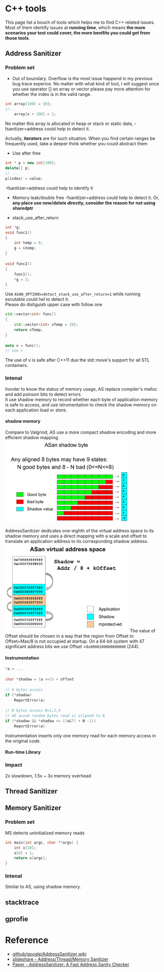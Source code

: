 
# C++ tools

This page list a bouch of tools which helps me to find C++ related issues.  Most of them identify issues at **running time**, which means **the more scenarios your test could cover, the more benifits you could get from those tools**.

## Address Sanitizer
### Problem set
- Out of boundary.  Overflow is *the* most issue happend in my previous bug trace experice.  No matter with what kind of tool, I will suggest once you use operator [] on array or vector please pay more attention for whether the index is in the valid range.  <br/>
```C++
int array[100] = {0};
//...
    array[x + 100] = 1;
```
No matter this array is allocated in heap or stack or static data, -fsanitizer=address could help to detect it.

Actually, **iterators** are for such situation.  When you find certain ranges be frequently used, take a deeper think whether you could abstract them


- Use after free
```C++
int * p = new int[100];
delete[] p;
// ...
p[index] = value;
```
-fsanitizer=address could help to identify it


- Memory leak/double free
-fsanitizer=address could help to detect it.  Or, **any place use new/delete directly, consider the reason for not using sharedptr**

- stack_use_after_return

```C++
int *g;
void func1()
{
    int temp = 0;
    g = &temp;
}

void func2()
{
    func1();
    *g = 3;
}

```
Use `ASAN_OPTIONS=detect_stack_use_after_return=1` while running excutable could hel to detect it. <br/>
Please do distiguish upper case with follow one
```C++
std::vector<int> func()
{
    std::vector<int> vTemp = {0};
    return vTemp;
}

auto v = func();
// use v
```
The use of v is safe after C++11 due the std::move's support for all STL containers.

### Intenal
Inorder to know the status of memory usage, AS replace compiler's malloc and add poinson bits to detect errors. <br/>
It use shadow memory to record whether each byte of application memory is safe to access, and use istrumentation to check the shadow memory on each application load or store.  

#### shadow memory

Compare to Valgrind, AS use a more compact shadow encoding and more efficient shadow mapping.  <br/>
<img src="resource/pictures/asan_shadow_byte.png" alt="a_san_shadow_byte" width="400"/>

AddressSanitizer dedicates one-eighth of the virtual address space to its shadow memory and uses a direct mapping with a scale and offset to translate an application address to its corresponding shadow address.  
<img src="resource/pictures/asan_virtual_address_space.png" alt="asan_virtual_address_space" width="400"/>
The value of Offset should be chosen in a way that the region from Offset to Offset+Max/8 is not occupied at startup.  On a 64-bit system with 47 significant address bits we use Offset =`0x0000100000000000` (244).



#### Instrumentation

```C++
*a = ...

char *shadow = (a >>3) + offset

// 8 bytes access
if (*shadow)
    ReportError(a)

// N bytes access N=1,2,4
// AS assum random bytes read is aligned to N
if (*shadow && *shadow <= ((a&7) + N -1))
    ReportError(a)

```
Instrumentation inserts only one memory read for each memory access in the original code.

#### Run-time Library



### Impact
2x slowdown, 1.5x ~ 3x memory overhead


## Thread Sanitizer




## Memory Sanitizer



### Problem set

MS detects uninitialized memory reads

```C++
int main(int argc, char **argv) {
    int x[10];
    x[0] = 1;
    return x[argc];
}
```

### Intenal
Similar to AS, using shadow memory.


## stacktrace



## gprofie





# Reference
- [github/google/AddressSanitizer wiki](https://github.com/google/sanitizers/wiki/AddressSanitizer)<br/>
- [slideshare - Address/Thread/Memory Sanitizer](https://www.slideshare.net/sermp/sanitizer-cppcon-russia)<br/>
- [Paper - AddressSanitizer: A Fast Address Sanity Checker](https://www.usenix.org/system/files/conference/atc12/atc12-final39.pdf)<br/>
